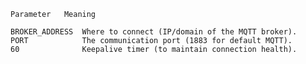     Parameter	Meaning

    BROKER_ADDRESS	Where to connect (IP/domain of the MQTT broker).
    PORT	        The communication port (1883 for default MQTT).
    60	            Keepalive timer (to maintain connection health).